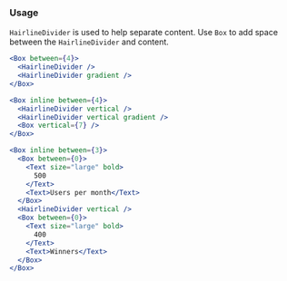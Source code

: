 ### Usage

`HairlineDivider` is used to help separate content. Use `Box` to add space between the `HairlineDivider` and content.

```jsx
<Box between={4}>
  <HairlineDivider />
  <HairlineDivider gradient />
</Box>
```

```jsx
<Box inline between={4}>
  <HairlineDivider vertical />
  <HairlineDivider vertical gradient />
  <Box vertical={7} />
</Box>
```

```jsx
<Box inline between={3}>
  <Box between={0}>
    <Text size="large" bold>
      500
    </Text>
    <Text>Users per month</Text>
  </Box>
  <HairlineDivider vertical />
  <Box between={0}>
    <Text size="large" bold>
      400
    </Text>
    <Text>Winners</Text>
  </Box>
</Box>
```
